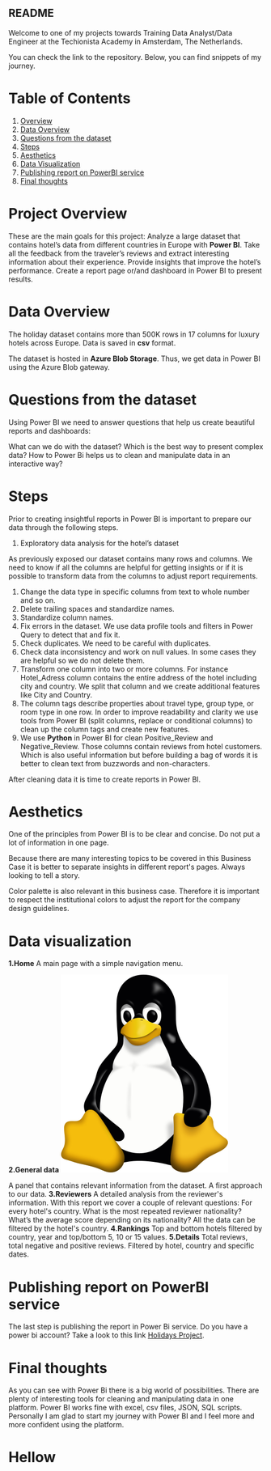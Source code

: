 ## README


Welcome to one of my projects towards Training Data Analyst/Data Engineer at the Techionista Academy in Amsterdam, The Netherlands.

You can check the link to the repository. Below, you can find snippets of my journey.

# Table of Contents
1. [Overview](#Overview)
2. [Data Overview](#Data-Overview)
3. [Questions from the dataset](#Questions-from-the-dataset)
4. [Steps](#Steps)
5. [Aesthetics](#Aesthetics)
6. [Data Visualization](#Data-Visualization)
7. [Publishing report on PowerBI service](#Publishing-report-on-PowerBI-service)
8. [Final thoughts](#Final-thoughts)

# Project Overview

These are the main goals for this project:
Analyze a large dataset that contains hotel’s data from different countries in Europe with **Power BI**.
Take all the feedback from the traveler’s reviews and extract interesting information about their experience.
Provide insights that improve the hotel’s performance.
Create a report page or/and dashboard in Power BI to present results.

# Data Overview

The holiday dataset contains more than 500K rows in 17 columns for luxury hotels across Europe. Data is saved in **csv** format.

The dataset is hosted in **Azure Blob Storage**. Thus, we get data in Power BI using the Azure Blob gateway.

# Questions from the dataset

Using Power BI we need to answer questions that help us create beautiful reports and dashboards:

What can we do with the dataset?
Which is the best way to present complex data?
How to Power Bi helps us to clean and manipulate data in an interactive way?



# Steps

Prior to creating insightful reports in Power BI is important to prepare our data through the following steps.

1. Exploratory data analysis for the hotel’s dataset

As previously exposed our dataset contains many rows and columns. We need to know if all the columns are helpful for getting insights or if it is possible to transform data from the columns to adjust report requirements.


1. Change the data type in specific columns from text to whole number and so on.
1. Delete trailing spaces and standardize names.
1. Standardize column names.
1. Fix errors in the dataset. We use data profile tools and filters in Power Query to detect that and fix it.
1. Check duplicates. We need to be careful with duplicates.
1. Check data inconsistency and work on null values. In some cases they are helpful so we do not delete them.
1. Transform one column into two or more columns. For instance Hotel_Adress column contains the entire address of the hotel including city and country. We split that column and we create additional features like City and Country.
1. The column tags describe properties about travel type, group type, or room type in one row. In order to improve readability and clarity we use tools from Power BI (split columns, replace or conditional columns) to clean up the column tags and create new features.
1. We use **Python** in Power BI for clean Positive_Review and Negative_Review. Those columns contain reviews from hotel customers. Which is also useful information but before building a bag of words it is better to clean text from buzzwords and non-characters.

After cleaning data it is time to create reports in Power BI.


# Aesthetics

One of the principles from Power BI is to be clear and concise. Do not put a lot of information in one page.

Because there are many interesting topics to be covered in this Business Case it is better to separate insights in different report's pages. Always looking to tell a story.

Color palette is also relevant in this business case. Therefore it is important to respect the institutional colors to adjust the report for the company design guidelines.

# Data visualization

**1.Home**
A main page with a simple navigation menu.

**2.General data**
![tux](images/tux.png "tux")

A panel that contains relevant information from the dataset. A first approach to our data.
**3.Reviewers**
A detailed analysis from the reviewer's information. With this report we cover a couple of relevant questions:
For every hotel's country. What is the most repeated reviewer nationality?
What’s the average score depending on its nationality?
All the data can be filtered by the hotel's country.
**4.Rankings**
Top and bottom hotels filtered by country, year and top/bottom 5, 10 or 15 values.
**5.Details**
Total reviews, total negative and positive reviews. Filtered by hotel, country and specific dates.

# Publishing report on PowerBI service

The last step is publishing the report in Power Bi service. Do you have a power bi account? Take a look to this link [Holidays Project](https://app.powerbi.com/groups/me/reports/7a938456-ae3e-4bf4-8acc-cdf93ba9fc54/ReportSection63cd2ef08c7d3a817ce7?ctid=23828106-3f61-47d7-9e8d-c03d006b795f&experience=power-bi).

# Final thoughts

As you can see with Power Bi there is a big world of possibilities.
There are plenty of interesting tools for cleaning and manipulating data in one platform.
Power BI works fine with excel, csv files, JSON, SQL scripts.
Personally I am glad to start my journey with Power BI and I feel more and more confident using the platform.


# Hellow
